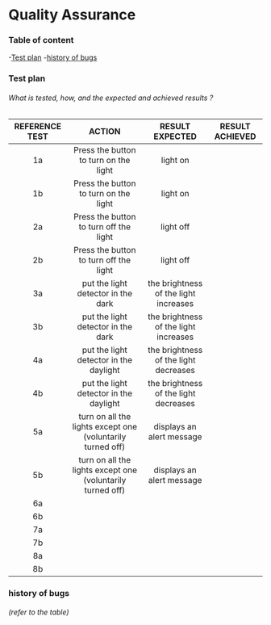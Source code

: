 # Quality Assurance

### Table of content

-[Test plan](#test-plan)
-[history of bugs](#history-of-bugs)

### Test plan

###### What is tested, how, and the expected and achieved results ?

| REFERENCE TEST | ACTION | RESULT EXPECTED | RESULT ACHIEVED |
| :-: | :-: | :-: | :-: |
| 1a | Press the button to turn on the light | light on |  |
| 1b | Press the button to turn on the light | light on |  |
| 2a | Press the button to turn off the light | light off |  |
| 2b | Press the button to turn off the light | light off |  |
| 3a | put the light detector in the dark | the brightness of the light increases |  |
| 3b | put the light detector in the dark | the brightness of the light increases |  |
| 4a | put the light detector in the daylight | the brightness of the light decreases |  |
| 4b | put the light detector in the daylight | the brightness of the light decreases |  |
| 5a | turn on all the lights except one (voluntarily turned off) | displays an alert message |  |
| 5b | turn on all the lights except one (voluntarily turned off) | displays an alert message |  |
| 6a |  |  |  |
| 6b |  |  |  |
| 7a |  |  |  |
| 7b |  |  |  |
| 8a |  |  |  |
| 8b |  |  |  |

### history of bugs

###### (refer to the table)
